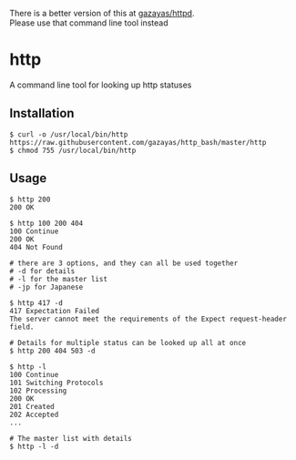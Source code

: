 There is a better version of this at [gazayas/httpd](http://www.github.com/gazayas/httpd).<br/>
Please use that command line tool instead

# http

A command line tool for looking up http statuses

## Installation
`$ curl -o /usr/local/bin/http https://raw.githubusercontent.com/gazayas/http_bash/master/http` <br/>
`$ chmod 755 /usr/local/bin/http`

## Usage
```
$ http 200
200 OK

$ http 100 200 404
100 Continue
200 OK
404 Not Found

# there are 3 options, and they can all be used together
# -d for details
# -l for the master list
# -jp for Japanese

$ http 417 -d
417 Expectation Failed
The server cannot meet the requirements of the Expect request-header field.

# Details for multiple status can be looked up all at once
$ http 200 404 503 -d

$ http -l
100 Continue
101 Switching Protocols
102 Processing
200 OK
201 Created
202 Accepted
...

# The master list with details
$ http -l -d
```

